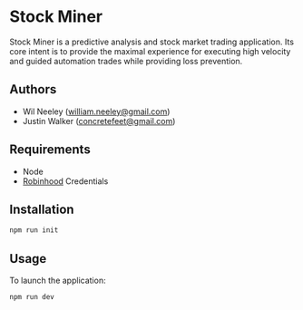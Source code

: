 # Stock Miner

Stock Miner is a predictive analysis and stock market trading application. Its core
intent is to provide the maximal experience for executing high velocity and guided 
automation trades while providing loss prevention.

## Authors

- Wil Neeley ([william.neeley@gmail.com](mailto:william.neeley@gmail.com))
- Justin Walker ([concretefeet@gmail.com](mailto:concretefeet@gmail.com))

## Requirements

- Node
- [Robinhood](https://robinhood.com) Credentials 

## Installation

``` bash
npm run init
```

## Usage

To launch the application:

``` bash
npm run dev
```